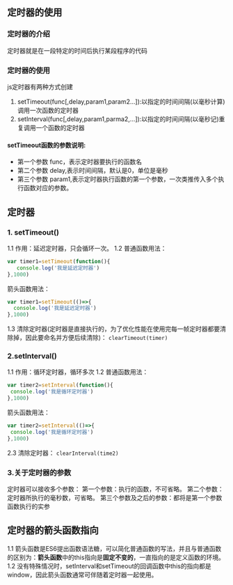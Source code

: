 ## 定时器的使用

### 定时器的介绍

定时器就是在一段特定的时间后执行某段程序的代码

### 定时器的使用

js定时器有两种方式创建

1. setTimeout(func[,delay,param1,param2...]):以指定的时间间隔(以毫秒计算)调用一次函数的定时器
2. setInterval(func[,delay,param1,parma2,...]):以指定的时间间隔(以毫秒记)重复调用一个函数的定时器

#### setTimeout函数的参数说明:

- 第一个参数 func，表示定时器要执行的函数名
- 第二个参数 delay,表示时间间隔，默认是0，单位是毫秒
- 第三个参数 param1,表示定时器执行函数的第一个参数，一次类推传入多个执行函数对应的参数。

## 定时器

### 1. setTimeout()

1.1 作用：延迟定时器，只会循环一次。
 1.2
 普通函数用法：

```javascript
var timer1=setTimeout(function(){  
   console.log('我是延迟定时器')  
},1000)
```

箭头函数用法：

```javascript
var timer1=setTimeout(()=>{  
  console.log('我是延迟定时器')  
},1000)
```

1.3 清除定时器(定时器是直接执行的，为了优化性能在使用完每一帧定时器都要清除掉，因此要命名并方便后续清除)：
 `clearTimeout(timer)`

### 2.setInterval()

1.1 作用：循环定时器，循环多次
 1.2
 普通函数用法：

```javascript
var timer2=setInterval(function(){
 console.log('我是循环定时器')
},1000)
```

箭头函数用法：

```javascript
var timer2=setInterval(()=>{
 console.log('我是循环定时器')
},1000)
```

2.3 清除定时器：
 `clearInterval(time2)`

### 3.关于定时器的参数

定时器可以接收多个参数：
 第一个参数：执行的函数，不可省略。
 第二个参数：定时器所执行的毫秒数，可省略。
 第三个参数及之后的参数：都将是第一个参数函数执行的实参

## 定时器的箭头函数指向

1.1 箭头函数是ES6提出函数语法糖，可以简化普通函数的写法，并且与普通函数的区别为：**箭头函数**中的this指向是**固定不变的**，一直指向的是定义函数的环境。
 1.2 没有特殊情况时，setInterval和setTimeout的回调函数中this的指向都是window，因此箭头函数通常可伴随着定时器一起使用。